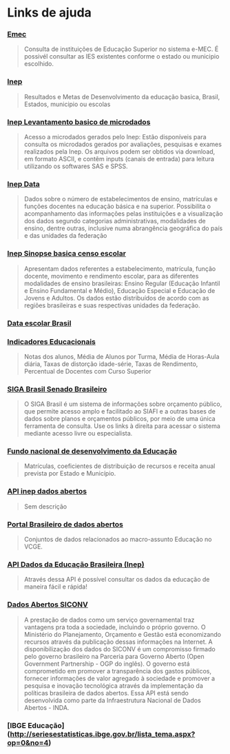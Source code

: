 # Links de ajuda 

### [Emec](http://emec.mec.gov.br/)
> Consulta de instituições de Educação Superior no sistema e-MEC. É possivél consultar as IES existentes conforme o estado ou municipio escolhido.

### [Inep](http://sistemasideb.inep.gov.br/resultado/)
> Resultados e Metas de Desenvolvimento da educação basica, Brasil, Estados, municipio ou escolas

### [Inep Levantamento basico de microdados](http://portal.inep.gov.br/basica-levantamentos-microdados)
> Acesso a microdados gerados pelo Inep: Estão disponíveis para consulta os microdados gerados por avaliações, pesquisas e exames realizados pela Inep. Os arquivos podem ser obtidos via download, em formato ASCII, e contêm inputs (canais de entrada) para leitura utilizando os softwares SAS e SPSS.

### [Inep Data](http://portal.inep.gov.br/inepdata)
> Dados sobre o número de estabelecimentos de ensino, matrículas e funções docentes na educação básica e na superior. Possibilita o acompanhamento das informações pelas instituições e a visualização dos dados segundo categorias administrativas, modalidades de ensino, dentre outras, inclusive numa abrangência geográfica do país e das unidades da federação

### [Inep Sinopse basica censo escolar](http://portal.inep.gov.br/basica-censo-escolar-sinopse-sinopse)
> Apresentam dados referentes a estabelecimento, matrícula, função docente, movimento e rendimento escolar, para as diferentes modalidades de ensino brasileiras: Ensino Regular (Educação Infantil e Ensino Fundamental e Médio), Educação Especial e Educação de Jovens e Adultos. Os dados estão distribuídos de acordo com as regiões brasileiras e suas respectivas unidades da federação.

### [Data escolar Brasil](http://www.dataescolabrasil.inep.gov.br/dataEscolaBrasil/home.seam)

### [Indicadores Educacionais](http://portal.inep.gov.br/indicadores-educacionais)
> Notas dos alunos, Média de Alunos por Turma, Média de Horas-Aula diária, Taxas de distorção idade-série, Taxas de Rendimento, Percentual de Docentes com Curso Superior 


### [SIGA Brasil **Senado Brasileiro**](http://www12.senado.gov.br/orcamento/sigabrasil)
> O SIGA Brasil é um sistema de informações sobre orçamento público, que permite acesso amplo e facilitado ao SIAFI e a outras bases de dados sobre planos e orçamentos públicos, por meio de uma única ferramenta de consulta. Use os links à direita para acessar o sistema mediante acesso livre ou especialista. 

### [Fundo nacional de desenvolvimento da Educação](http://www.fnde.gov.br/financiamento/fundeb/fundeb-dados-estatisticos)
> Matrículas, coeficientes de distribuição de recursos e receita anual prevista por Estado e Município.

### [API inep dados abertos](https://github.com/inepdadosabertos/api/)
> Sem descrição

### [Portal Brasileiro de dados abertos](http://dados.gov.br/group/educacao)
> Conjuntos de dados relacionados ao macro-assunto Educação no VCGE. 

### [API Dados da Educação Brasileira (Inep)](http://api.dadosabertosinep.org/)
> Através dessa API é possível consultar os dados da educação de maneira fácil e rápida!

### [Dados Abertos SICONV](http://api.convenios.gov.br/siconv/doc/)
> A prestação de dados como um serviço governamental traz vantagens pra toda a sociedade, incluindo o próprio governo. O Ministério do Planejamento, Orçamento e Gestão está economizando recursos através da publicação dessas informações na Internet.
A disponibilização dos dados do SICONV é um compromisso firmado pelo governo brasileiro na Parceria para Governo Aberto (Open Government Partnership - OGP do inglês). O governo está comprometido em promover a transparência dos gastos públicos, fornecer informações de valor agregado à sociedade e promover a pesquisa e inovação tecnológica através da implementação da políticas brasileira de dados abertos. Essa API está sendo desenvolvida como parte da Infraestrutura Nacional de Dados Abertos - INDA.

### [IBGE Educação] (http://seriesestatisticas.ibge.gov.br/lista_tema.aspx?op=0&no=4)
